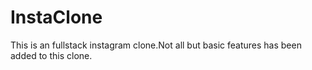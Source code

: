 # InstaClone
This is an fullstack instagram clone.Not all but basic features has been added to this clone.
